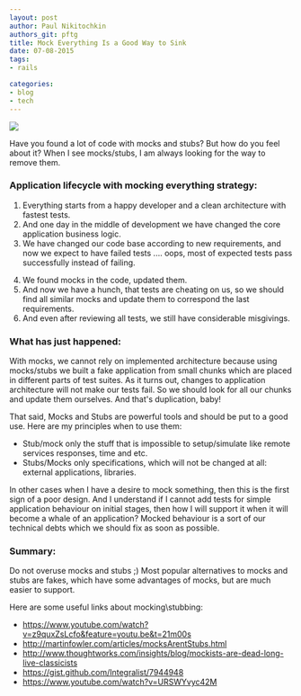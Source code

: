 ```yaml
---
layout: post
author: Paul Nikitochkin
authors_git: pftg
title: Mock Everything Is a Good Way to Sink
date: 07-08-2015
tags:
- rails

categories:
- blog
- tech
---
```


<img src="http://www.quickmeme.com/img/9a/9a7460d0eec7baa6db72ab966714669e4754fea9ae127b44d6da56761260c2b2.jpg" class="left" style="margin-right: 2em;" />

Have you found a lot of code with mocks and stubs? But how do you feel about it?
When I see mocks/stubs, I am always looking for the way to remove them.
### Application lifecycle with mocking everything strategy:

1. Everything starts from a happy developer and a clean architecture with fastest tests. 
2. And one day in the middle of development we have changed the core application business logic. 
3. We have changed our code base according to new requirements, and now we expect to have failed tests .... oops, most of expected tests pass successfully instead of failing.
<!--cut-->
4. We found mocks in the code, updated them. 
5. And now we have a hunch, that tests are cheating on us, so we should find all similar mocks and update them to correspond the last requirements. 
6. And even after reviewing all tests, we still have considerable misgivings.

### What has just happened:

With mocks, we cannot rely on implemented architecture because using mocks/stubs we built a fake application from small chunks which are placed in different parts of test suites. As it turns out, changes to application architecture will not make our tests fail. So we should look for all our chunks and update them ourselves. And that's duplication, baby!

That said, Mocks and Stubs are powerful tools and should be put to a good use. Here are my principles when to use them:
* Stub/mock only the stuff that is impossible to setup/simulate like remote services responses, time and etc. 
* Stubs/Mocks only specifications, which will not be changed at all: external applications, libraries.

In other cases when I have a desire to mock something, then this is the first sign of a poor design. And I understand if I cannot add tests for simple application behaviour on initial stages, then how I will support it when it will become a whale of an application? Mocked behaviour is a sort of our technical debts which we should fix as soon as possible.

### Summary:

Do not overuse mocks and stubs ;) Most popular alternatives to mocks and stubs are fakes, which have some advantages of mocks, but are much easier to support. 

Here are some useful links about mocking\stubbing: 

 - https://www.youtube.com/watch?v=z9quxZsLcfo&feature=youtu.be&t=21m00s
 - http://martinfowler.com/articles/mocksArentStubs.html
 - http://www.thoughtworks.com/insights/blog/mockists-are-dead-long-live-classicists
 - https://gist.github.com/Integralist/7944948
 - https://www.youtube.com/watch?v=URSWYvyc42M


